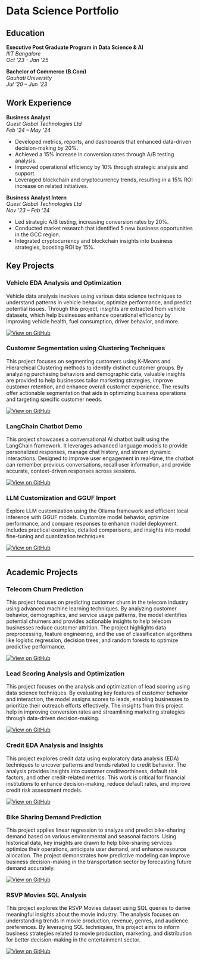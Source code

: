 # Data Science Portfolio


## Education

**Executive Post Graduate Program in Data Science & AI**  
*IIIT Bangalore*  
*Oct '23 – Jan '25*

**Bachelor of Commerce (B.Com)**  
*Gauhati University*  
*Jul '20 – Jun '23*

## Work Experience

**Business Analyst**  
*Quest Global Technologies Ltd*  
*Feb '24 – May '24*  
- Developed metrics, reports, and dashboards that enhanced data-driven decision-making by 20%.  
- Achieved a 15% increase in conversion rates through A/B testing analysis.  
- Improved operational efficiency by 10% through strategic analysis and support.  
- Leveraged blockchain and cryptocurrency trends, resulting in a 15% ROI increase on related initiatives.

**Business Analyst Intern**  
*Quest Global Technologies Ltd*  
*Nov '23 – Feb '24*  
- Led strategic A/B testing, increasing conversion rates by 20%.  
- Conducted market research that identified 5 new business opportunities in the GCC region.  
- Integrated cryptocurrency and blockchain insights into business strategies, boosting ROI by 15%.


## Key Projects


### Vehicle EDA Analysis and Optimization

Vehicle data analysis involves using various data science techniques to understand patterns in vehicle behavior, optimize performance, and predict potential issues. Through this project, insights are extracted from vehicle datasets, which help businesses enhance operational efficiency by improving vehicle health, fuel consumption, driver behavior, and more.

[![View on GitHub](https://img.shields.io/badge/GitHub-View_on_GitHub-blue?logo=GitHub)](https://github.com/ManjitSingh2003/Vehicle_EDA_Analysis)


### Customer Segmentation using Clustering Techniques

This project focuses on segmenting customers using K-Means and Hierarchical Clustering methods to identify distinct customer groups. By analyzing purchasing behaviors and demographic data, valuable insights are provided to help businesses tailor marketing strategies, improve customer retention, and enhance overall customer experience. The results offer actionable segmentation that aids in optimizing business operations and targeting specific customer needs.

[![View on GitHub](https://img.shields.io/badge/GitHub-View_on_GitHub-blue?logo=GitHub)](https://github.com/ManjitSingh2003/customer-segmentation-clustering)


### LangChain Chatbot Demo

This project showcases a conversational AI chatbot built using the LangChain framework. It leverages advanced language models to provide personalized responses, manage chat history, and stream dynamic interactions. Designed to improve user engagement in real-time, the chatbot can remember previous conversations, recall user information, and provide accurate, context-driven responses across sessions.

[![View on GitHub](https://img.shields.io/badge/GitHub-View_on_GitHub-blue?logo=GitHub)](https://github.com/ManjitSingh2003/langchain-chatbot-demo)


### LLM Customization and GGUF Import

Explore LLM customization using the Ollama framework and efficient local inference with GGUF models. Customize model behavior, optimize performance, and compare responses to enhance model deployment. Includes practical examples, detailed comparisons, and insights into model fine-tuning and quantization techniques.

[![View on GitHub](https://img.shields.io/badge/GitHub-View_on_GitHub-blue?logo=GitHub)](https://github.com/ManjitSingh2003/Llama3-GGUF-Customization-Ollama)



-----------------------------------------------------------------------------------------------------------------------------------------------------------------------------



## Academic Projects


### Telecom Churn Prediction

This project focuses on predicting customer churn in the telecom industry using advanced machine learning techniques. By analyzing customer behavior, demographics, and service usage patterns, the model identifies potential churners and provides actionable insights to help telecom businesses reduce customer attrition. The project highlights data preprocessing, feature engineering, and the use of classification algorithms like logistic regression, decision trees, and random forests to optimize predictive performance.

[![View on GitHub](https://img.shields.io/badge/GitHub-View_on_GitHub-blue?logo=GitHub)](https://github.com/ManjitSingh2003/Telecom-Churn-Prediction)


### Lead Scoring Analysis and Optimization

This project focuses on the analysis and optimization of lead scoring using data science techniques. By evaluating key features of customer behavior and interaction, the model assigns scores to leads, enabling businesses to prioritize their outreach efforts effectively. The insights from this project help in improving conversion rates and streamlining marketing strategies through data-driven decision-making.

[![View on GitHub](https://img.shields.io/badge/GitHub-View_on_GitHub-blue?logo=GitHub)](https://github.com/ManjitSingh2003/Lead-Scoring)


### Credit EDA Analysis and Insights

This project explores credit data using exploratory data analysis (EDA) techniques to uncover patterns and trends related to credit behavior. The analysis provides insights into customer creditworthiness, default risk factors, and other credit-related metrics. This work is critical for financial institutions to enhance decision-making, reduce default rates, and improve credit risk assessment models.

[![View on GitHub](https://img.shields.io/badge/GitHub-View_on_GitHub-blue?logo=GitHub)](https://github.com/ManjitSingh2003/Credit-EDA-Analysis)


### Bike Sharing Demand Prediction

This project applies linear regression to analyze and predict bike-sharing demand based on various environmental and seasonal factors. Using historical data, key insights are drawn to help bike-sharing services optimize their operations, anticipate user demand, and enhance resource allocation. The project demonstrates how predictive modeling can improve business decision-making in the transportation sector by forecasting future demand accurately.

[![View on GitHub](https://img.shields.io/badge/GitHub-View_on_GitHub-blue?logo=GitHub)](https://github.com/ManjitSingh2003/bike-sharing-linear-regression)


### RSVP Movies SQL Analysis

This project explores the RSVP Movies dataset using SQL queries to derive meaningful insights about the movie industry. The analysis focuses on understanding trends in movie production, revenue, genres, and audience preferences. By leveraging SQL techniques, this project aims to inform business strategies related to movie production, marketing, and distribution for better decision-making in the entertainment sector.

[![View on GitHub](https://img.shields.io/badge/GitHub-View_on_GitHub-blue?logo=GitHub)](https://github.com/ManjitSingh2003/RSVP_Movies_SQL_Analysis)
